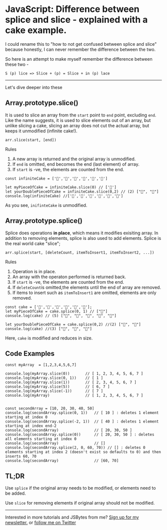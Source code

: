 # JavaScript: Difference between splice and slice - explained with a cake example.

I could rename this to "how to not get confused between splice and slice" because honestly, I can never remember the difference between the two. 

So here is an attempt to make myself remember the difference between these two -


```
S (p) lice => Slice + (p) = Slice + in (p) lace
```

--- 

Let's dive deeper into these
## Array.prototype.slice()
It is used to slice an array from the `start` point to `end` point, excluding `end`. Like the name suggests, it is used to slice elements out of an array, but unlike slicing a cake, slicing an array does not cut the actual array, but keeps it unmodified (infinite cake!). 

```JS 
arr.slice(start, [end])

```

Rules
1. A new array is returned and the original array is unmodified. 
2. If `end` is omitted, end becomes the end (last element) of array. 
3. If `start` is -ve, the elements are counted from the end.


```JS
const infiniteCake = ['🍰','🍰','🍰','🍰','🍰','🍰']

let myPieceOfCake = infiniteCake.slice(0) // ['🍰']
let yourDoublePieceOfCake = infiniteCake.slice(0,2) // (2) ["🍰", "🍰"]
console.log(infiniteCake) //['🍰','🍰','🍰','🍰','🍰','🍰']

```
As you see, `inifinteCake` is unmodified.


## Array.prototype.splice()
Splice does operations **in place**, which means it modifies exisiting array. In addition to removing elements, splice is also used to add elements. Splice is the real world cake "slice";

```JS
arr.splice(start, [deleteCount, itemToInsert1, itemToInsert2, ...])
```

Rules
1. Operation is in place. 
2. An array with the operaton performed is returned back. 
3. If `start` is -ve, the elements are counted from the end.
4. If `deleteCount`is omitted,the elements until the end of array are removed.
5. If items to insert such as `itemToInsert1` are omitted, elements are only removed.


```JS
const cake = ['🍰','🍰','🍰','🍰','🍰','🍰'];
let myPieceOfCake = cake.splice(0, 1) // ["🍰"]
console.log(cake) // (5) ["🍰", "🍰", "🍰", "🍰", "🍰"]

let yourDoublePieceOfCake = cake.splice(0,2) //(2) ["🍰", "🍰"]
console.log(cake) //(3) ["🍰", "🍰", "🍰"]

```
Here, `cake` is modified and reduces in size. 


## Code Examples
```JS
const myArray  = [1,2,3,4,5,6,7] 

console.log(myArray.slice(0))       // [ 1, 2, 3, 4, 5, 6, 7 ]
console.log(myArray.slice(0, 1))    // [ 1 ]
console.log(myArray.slice(1))       // [ 2, 3, 4, 5, 6, 7 ]
console.log(myArray.slice(5))       // [ 6, 7 ]
console.log(myArray.slice(-1))      // [ 7 ]
console.log(myArray)                // [ 1, 2, 3, 4, 5, 6, 7 ]


const secondArray = [10, 20, 30, 40, 50]
console.log(secondArray.splice(0, 1))   // [ 10 ] : deletes 1 element starting at index 0
console.log(secondArray.splice(-2, 1))  // [ 40 ] : deletes 1 element starting at index end-2 
console.log(secondArray)                // [ 20, 30, 50 ]
console.log(secondArray.splice(0))      // [ 20, 30, 50 ] : deletes all elements starting at index 0
console.log(secondArray)                // []
console.log(secondArray.splice(2, 0, 60, 70)) // [] : deletes 0 elements starting at index 2 (doesn't exist so defaults to 0) and then inserts 60, 70
console.log(secondArray)                // [60, 70]
```


## TL;DR
Use `splice` if the original array needs to be modified, or elements need to be added.

Use `slice` for removing elements if original array should not be modified.

****

Interested in more tutorials and JSBytes from me? [Sign up for my newsletter.](https://tinyletter.com/shrutikapoor) or [follow me on Twitter](https://twitter.com/shrutikapoor08)